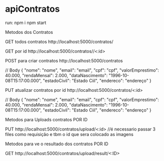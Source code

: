# apiContratos


run:
 npm i
 npm start
 
Metodos dos Contratos

GET todos contratos
http://localhost:5000/contratos/

GET por id
http://localhost:5000/contratos//<:id>

POST para criar contratos
http://localhost:5000/contratos

// Body
{
	"nome": "nome",
	"email": "email",
	"cpf": "cpf",
	"valorEmprestimo": 40.000,
	"rendaMensal": 2.000,
	"dataNascimento": "1996-10-08T15:17:00.000",
	"estadoCivil": "Estado Ciil",
	"endereco": "endereço"
}

PUT atualizar contratos por id
http://localhost:5000/contratos/<:id>

// Body
{
	"nome": "nome",
	"email": "email",
	"cpf": "cpf",
	"valorEmprestimo": 40.000,
	"rendaMensal": 2.000,
	"dataNascimento": "1996-10-08T15:17:00.000",
	"estadoCivil": "Estado Ciil",
	"endereco": "endereço"
}

 
Metodos para Uploads contratos POR ID

PUT http://localhost:5000/contratos/upload/<:id>
//é necessario passar 3 files como requisição e tbm o id que sera colocado as imagens

Metodos para ve o resultado dos contratos POR ID

GET http://localhost:5000/contratos/upload/result/<:ID>

